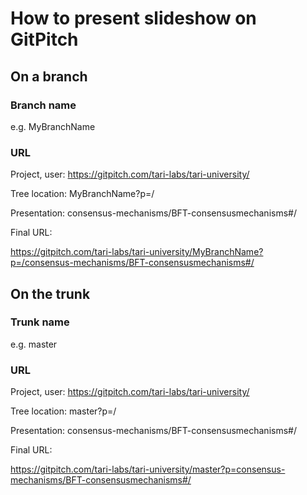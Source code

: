 # How to present slideshow on GitPitch

## On a branch
### Branch name 
e.g. MyBranchName

### URL
Project, user:   https://gitpitch.com/tari-labs/tari-university/

Tree location:   MyBranchName?p=/

Presentation:    consensus-mechanisms/BFT-consensusmechanisms#/

Final URL:

https://gitpitch.com/tari-labs/tari-university/MyBranchName?p=/consensus-mechanisms/BFT-consensusmechanisms#/

## On the trunk
### Trunk name
e.g. master
### URL
Project, user:   https://gitpitch.com/tari-labs/tari-university/

Tree location:   master?p=/

Presentation:    consensus-mechanisms/BFT-consensusmechanisms#/

Final URL:

https://gitpitch.com/tari-labs/tari-university/master?p=consensus-mechanisms/BFT-consensusmechanisms#/

